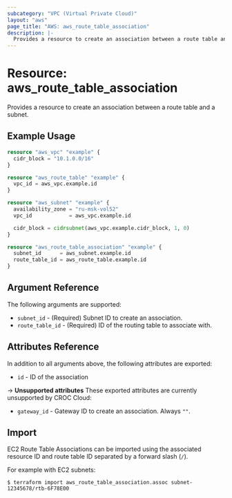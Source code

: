 ```yaml
---
subcategory: "VPC (Virtual Private Cloud)"
layout: "aws"
page_title: "AWS: aws_route_table_association"
description: |-
  Provides a resource to create an association between a route table and a subnet.
---
```


# Resource: aws_route_table_association

Provides a resource to create an association between a route table and a subnet.

## Example Usage

```terraform
resource "aws_vpc" "example" {
  cidr_block = "10.1.0.0/16"
}

resource "aws_route_table" "example" {
  vpc_id = aws_vpc.example.id
}

resource "aws_subnet" "example" {
  availability_zone = "ru-msk-vol52"
  vpc_id            = aws_vpc.example.id

  cidr_block = cidrsubnet(aws_vpc.example.cidr_block, 1, 0)
}

resource "aws_route_table_association" "example" {
  subnet_id      = aws_subnet.example.id
  route_table_id = aws_route_table.example.id
}
```

## Argument Reference

The following arguments are supported:

* `subnet_id` - (Required) Subnet ID to create an association.
* `route_table_id` - (Required) ID of the routing table to associate with.

## Attributes Reference

In addition to all arguments above, the following attributes are exported:

* `id` - ID of the association

->  **Unsupported attributes**
These exported attributes are currently unsupported by CROC Cloud:

* `gateway_id` - Gateway ID to create an association. Always `""`.

## Import

EC2 Route Table Associations can be imported using the associated resource ID and route table ID
separated by a forward slash (`/`).

For example with EC2 subnets:

```
$ terraform import aws_route_table_association.assoc subnet-12345678/rtb-6F78E00
```
